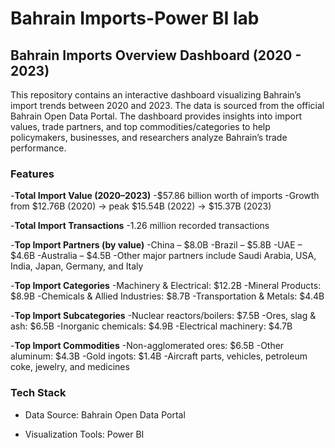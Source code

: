 # Bahrain Imports-Power BI lab
## Bahrain Imports Overview Dashboard (2020 - 2023)

This repository contains an interactive dashboard visualizing Bahrain’s import trends between 2020 and 2023. The data is sourced from the official Bahrain Open Data Portal.
The dashboard provides insights into import values, trade partners, and top commodities/categories to help policymakers, businesses, and researchers analyze Bahrain’s trade performance.

### Features

-**Total Import Value (2020–2023)**
-$57.86 billion worth of imports
-Growth from $12.76B (2020) → peak $15.54B (2022) → $15.37B (2023)

-**Total Import Transactions**
-1.26 million recorded transactions

-**Top Import Partners (by value)**
-China – $8.0B
-Brazil – $5.8B
-UAE – $4.6B
-Australia – $4.5B
-Other major partners include Saudi Arabia, USA, India, Japan, Germany,      and Italy

-**Top Import Categories**
-Machinery & Electrical: $12.2B
-Mineral Products: $8.9B
-Chemicals & Allied Industries: $8.7B
-Transportation & Metals: $4.4B 

-**Top Import Subcategories**
-Nuclear reactors/boilers: $7.5B
-Ores, slag & ash: $6.5B
-Inorganic chemicals: $4.9B
-Electrical machinery: $4.7B

-**Top Import Commodities**
-Non-agglomerated ores: $6.5B
-Other aluminum: $4.3B
-Gold ingots: $1.4B
-Aircraft parts, vehicles, petroleum coke, jewelry, and medicines

### Tech Stack

- Data Source: Bahrain Open Data Portal

- Visualization Tools: Power BI 
